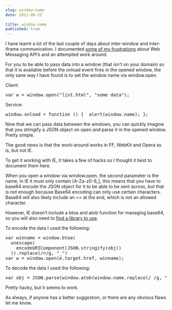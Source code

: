 ```yaml
---
slug: window-name
date: 2011-06-22
 
title: window.name
published: true
---
```

<p>I have learnt a lot of the last couple of days about inter-window and
inter-iframe communication.  I documented <a href="http://paul.kinlan.me/webmessaging-is-broken">some of my frustrations</a> about Web Messaging API&rsquo;s and
an attempted work around.</p>

<p>For you to be able to pass data into a window (that isn&rsquo;t on your domain) so
that it is available before the onload event fires in the opened window, the
only sane way I have found is to set the window name via window.open.</p>

<p>Client:</p>

<div class="CodeRay">
  <div class="code"><pre>var w = window.open(&quot;list.html&quot;, &quot;some data&quot;);</pre></div>
</div>


<p>Service:</p>

<div class="CodeRay">
  <div class="code"><pre>window.onload = function () {  alert(window.name); };</pre></div>
</div>


<p>Now that we can pass data between the windows, you can quickly imagine that
you stringify a JSON object on open and parse it in the opened window.
 Pretty simple.</p>

<p>The good news is that the work-around works in FF, WebKit and Opera as is,
but not IE.</p>

<p>To get it working with IE, it takes a few of hacks so I thought it best to
document them here.</p>

<p>When you open a window via window.open, the second parameter is the name, in
IE it must only contain [A-Za-z0-9_], this means that you have to base64
encode the JSON object for it to be able to be sent across, but that is not
enough because Base64 encoding can only use certain characters.  Base64 will
also likely include an == at the end, which is not an allowed character.</p>

<p>However, IE doesn&rsquo;t include a btoa and atob function for managing base64, so
you will also need to <a href="http://www.stringify.com/static/js/base64.js">find a library to use</a>.</p>

<p>To encode the data I used the following:</p>

<div class="CodeRay">
  <div class="code"><pre>var winname = window.btoa(
  unescape(
    encodeURIComponent(JSON.stringify(obj))
  )).replace(/=/g, &quot;_&quot;)
var w = window.open(e.target.href, winname);</pre></div>
</div>


<p>To decode the data I used the following:</p>

<div class="CodeRay">
  <div class="code"><pre>var obj = JSON.parse(window.atob(window.name.replace(/_/g, &quot;=&quot;)));</pre></div>
</div>


<p>Pretty hacky, but it seems to work.</p>

<p>As always, if anyone has a better suggestion, or there are any obvious flaws
let me know.</p>

